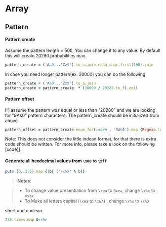 # Array

## Pattern

#### Pattern create

Assume the pattern length = 500, You can change it to any value. By default this will create 20280 probabilities max.
```ruby
pattern_create = ('Aa0'..'Zz9').to_a.join.each_char.first(500).join
```
In case you need longer pattern(ex. 30000) you can do the following
```ruby
pattern_create = ('Aa0'..'Zz9').to_a.join
pattern_create = pattern_create  * (30000 / 20280.to_f).ceil
```

#### Pattern offset

I’ll assume the pattern was equal or less than “20280” and we are looking for “9Ak0” pattern characters. The pattern_create should be initialized from above
```ruby
pattern_offset = pattern_create.enum_for(:scan , '9Ak0').map {Regexp.last_match.begin(0)}
```
Note: This does not consider the little indean format, for that there is extra code should be written. For more info, please take a look on the following [code][1](https://github.com/KINGSABRI/BufferOverflow-Kit/blob/master/lib/pattern.rb).


#### Generate all hexdecimal values from `\x00` to `\xff`

```ruby
puts (0..255).map {|b| ('\x%X' % b)}
```
> **Notes:**

> - To change value presentiation from `\xea` to `0xea`, change `\x%x` to `0x%x`
> - To Make all letters capital (`\xea` to `\xEA`) , change `\x%x` to `\x%X`

short and unclean
```ruby
256.times.map &:chr
```


<br><br><br>
---
